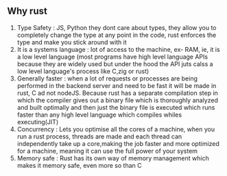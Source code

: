 ## Why rust
1. Type Safety : JS, Python they dont care about types, they allow you to completely change the type at any point in the code, rust enforces the type and make you stick around with it
2. It is a systems language : lot of access to the machine, ex- RAM, ie, it is a low level language (most programs have high level language APIs because they are widely used but under the hood the API juts calss a low level language's process like C,zig or rust)
3. Generally faster : when a lot of requests or processes are being performed in the backend server and need to  be fast it will be made in rust, C ad not nodeJS. Because rust has a separate compilation step in which the compiler gives out a binary file which is thoroughly analyzed and built optimally and then just the binary file is executed which runs faster than any high level language which compiles whiles executing(JIT)
4. Concurrency : Lets you optimise all the cores of a machine, when you run a rust process, threads are made and each thread can independently take up a core,making the job faster and more optimized for a machine, meaning it can use the full power of your system
5. Memory safe : Rust has its own way of memory management which makes it memory safe, even more so than C